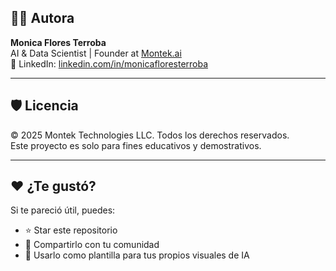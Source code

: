 ## 👩‍💻 Autora

**Monica Flores Terroba**  
AI & Data Scientist | Founder at [Montek.ai](https://montek.ai)  
💼 LinkedIn: [linkedin.com/in/monicafloresterroba](https://www.linkedin.com/in/monica-flores-terroba-86040111a/)

---

## 🛡️ Licencia

© 2025 Montek Technologies LLC. Todos los derechos reservados.  
Este proyecto es solo para fines educativos y demostrativos.

---

## ❤️ ¿Te gustó?

Si te pareció útil, puedes:

- ⭐ Star este repositorio
- 🔗 Compartirlo con tu comunidad
- 📝 Usarlo como plantilla para tus propios visuales de IA
